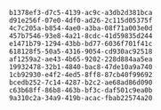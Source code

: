 
                b1378ef3-d7c5-4139-ac9c-a3db2d381bca
                d91e256f-07e0-4df0-ad26-2c115d05375f
                4c7c205a-b854-4ae0-a3ba-08f71a003e0d
                457b7546-93e8-4a21-8cdc-41d59835d244
                e1471b79-1294-43bb-bd77-6036f701f41c
                618128f5-50a5-4316-9054-cd930ac92518
                af1259a2-ae43-4b65-9202-228d884aa5ea
                19932478-32b1-4840-bac8-47de10a9a740
                1cb92930-e4f2-4ed5-8ff8-87cb40f99692
                bcedb252-7c14-4287-b2c2-ae68ad86d090
                c63b68ff-86b8-463b-bf3c-daf501c9ea0b
                9a310c2a-34a9-419b-acac-fbab22574a20
                